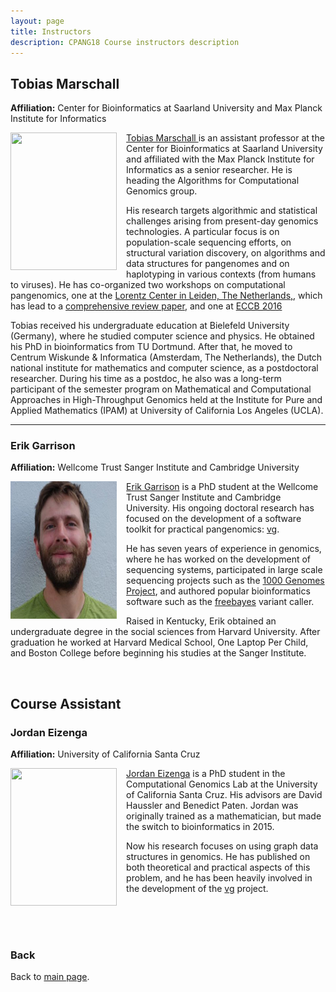 ```yaml
---
layout: page
title: Instructors
description: CPANG18 Course instructors description
---
```


## Tobias Marschall
**Affiliation:** Center for Bioinformatics at Saarland University and Max Planck Institute for Informatics

<img src="https://www.mpi-inf.mpg.de/~marschal/marschal.jpg" height="220" width="170" align="left" style="margin-right: 3%; margin-bottom: 0.3em;">

[Tobias Marschall ](http://www.zbi.uni-saarland.de/en/junior-groups/algorithms-computational-genomics.html) is an assistant professor at the Center for Bioinformatics at Saarland University and affiliated with the Max Planck Institute for Informatics as a senior researcher. He is heading the Algorithms for Computational Genomics group. 

His research targets algorithmic and statistical challenges arising from present-day genomics technologies. A particular focus is on population-scale sequencing efforts, on structural variation discovery, on algorithms and data structures for pangenomes and on haplotyping in various contexts (from humans to viruses). He has co-organized two workshops on computational pangenomics, one at the [Lorentz Center in Leiden, The Netherlands,](https://lorentzcenter.nl/lc/web/2015/698/info.php3?wsid=698&venue=Oort), which has lead to a [comprehensive review paper](https://doi.org/10.1093/bib/bbw089), and one at [ECCB 2016](https://www.ebi.ac.uk/eccb/2016/programme/workshops/w9/index.html)

Tobias received his undergraduate education at Bielefeld University (Germany), where he studied computer science and physics. He obtained his PhD in bioinformatics from TU Dortmund. After that, he moved to Centrum Wiskunde & Informatica (Amsterdam, The Netherlands), the Dutch national institute for mathematics and computer science, as a postdoctoral researcher. During his time as a postdoc, he also was a long-term participant of the semester program on Mathematical and Computational Approaches in High-Throughput Genomics held at the Institute for Pure and Applied Mathematics (IPAM) at University of California Los Angeles (UCLA).

---

### Erik Garrison
**Affiliation:** Wellcome Trust Sanger Institute and Cambridge University

<img src="https://raw.githubusercontent.com/Pfern/PANGenomics/master/images/erik-garrison.jpg" height="220" width="170" align="left" style="margin-right: 3%; margin-bottom: 0.3em;">

[Erik Garrison](http://hypervolu.me/~erik/erik_garrison.html) is a PhD student at the Wellcome Trust Sanger Institute and Cambridge University. His ongoing doctoral research has focused on the development of a software toolkit for practical pangenomics: [vg](https://github.com/vgteam/vg). 

He has seven years of experience in genomics, where he has worked on the development of sequencing systems, participated in large scale sequencing projects such as the [1000 Genomes Project](http://www.internationalgenome.org/), and authored popular bioinformatics software such as the [freebayes](https://github.com/ekg/freebayes) variant caller. 

Raised in Kentucky, Erik obtained an undergraduate degree in the social sciences from Harvard University. After graduation he worked at Harvard Medical School, One Laptop Per Child, and Boston College before beginning his studies at the Sanger Institute.

<br/>

## Course Assistant

### Jordan Eizenga
**Affiliation:** University of California Santa Cruz

<img src="https://cgl.genomics.ucsc.edu/wp-content/uploads/2016/07/CGL_Team_Pics_Jordan_Einzeinga.png" height="220" width="170" align="left" style="margin-right: 3%; margin-bottom: 0.3em;">

[Jordan Eizenga](https://github.com/jeizenga) is a PhD student in the Computational Genomics Lab at the University of California Santa Cruz. His advisors are David Haussler and Benedict Paten. Jordan was originally trained as a mathematician, but made the switch to bioinformatics in 2015. 

Now his research focuses on using graph data structures in genomics. He has published on both theoretical and practical aspects of this problem, and he has been heavily involved in the development of the [vg](https://github.com/vgteam/vg) project.

<br/>
<br/>
<br/>

### Back

Back to [main page](../index.md).
